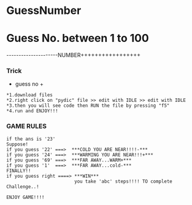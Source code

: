 # GuessNumber
# Guess No. between 1 to 100

---------------------NUMBER+++++++++++++++++
### Trick

- guess no +

```
*1.download files
*2.right click on "pydic" file >> edit with IDLE >> edit with IDLE
*3.then you will see code then RUN the file by pressing "f5"
*4.run and ENJOY!!!
```
### GAME RULES
```
if the ans is '23'
Suppose!
if you guess '22' ===>  ***COLD YOU ARE NEAR!!!!-***  
if you guess '24' ===>  ***WARMING YOU ARE NEAR!!!+***
if you guess '69' ===>  ***FAR AWAY...WARM+***
if you guess '1'  ===>  ***FAR AWAY...cold-***
FINALLY!!
if you guess right ====> ***WIN***
                         you take 'abc' steps!!!! TO complete Challenge..!

ENJOY GAME!!!!

```
